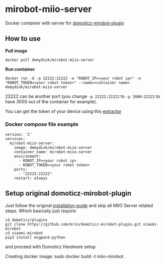 # mirobot-miio-server

Docker container with server for [domoticz-mirobot-plugin](https://github.com/mrin/domoticz-mirobot-plugin)

## How to use
**Pull image**

```
docker pull demydiuk/mirobot-miio-server
```
**Run container**
```
docker run -d -p 22222:22222 -e "ROBOT_IP=<your robot ip>" -e "ROBOT_TOKEN=<your robot token>" --name=<container name> demydiuk/mirobot-miio-server
```

22222 can be another port (you change `-p 22222:22222` to `-p 3000:22222` to have 3000 out of the container for example).

You can get the token of your device using this [extractor](https://github.com/PiotrMachowski/Xiaomi-cloud-tokens-extractor)

### Docker compose file example

```
version: '2'
services:
  mirobot-miio-server:
    image: demydiuk/mirobot-miio-server
    container_name: mirobot-miio-server
    environment:
      - ROBOT_IP=<your robot ip>
      - ROBOT_TOKEN=<your robot token>
    ports:
      - "22222:22222"
    restart: always
```

## Setup original domoticz-mirobot-plugin

Just follow the original [installation guide](https://github.com/mrin/domoticz-mirobot-plugin) and skip all MIIO Server related steps.
Which basically just require:
```
cd domoticz/plugins
git clone https://github.com/mrin/domoticz-mirobot-plugin.git xiaomi-mirobot
cd xiaomi-mirobot
pip3 install msgpack-python
```
and proceed with Domoticz Hardware setup


Creating docker image:
sudo docker build -t miio-mirobot .
